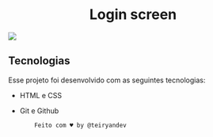 <h1 align="center"> Login screen </h1>
<p align="center">
 
</p>

<img src="https://user-images.githubusercontent.com/121648071/211168339-c657357a-4493-4e41-9811-964082743be6.jpg">



##  Tecnologias

Esse projeto foi desenvolvido com as seguintes tecnologias:

- HTML e CSS
- Git e Github

          Feito com ♥ by @teiryandev 

